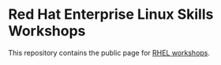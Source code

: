# Red Hat Enterprise Linux Skills Workshops

This repository contains the public page for [RHEL workshops](https://rhel-labs.instruqt.com).
